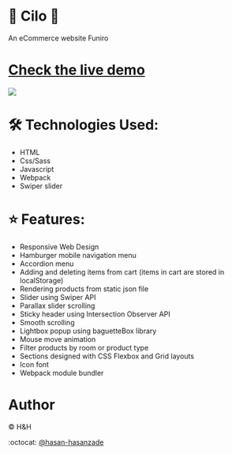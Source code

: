 # 🔹 Cilo 🔹

An eCommerce website Funiro

# [Check the live demo](https://main--fantastic-buttercream-6b2b58.netlify.app/)

![](https://github.com/hasan-hasanzade/lafurniture/blob/main/src/assets/intro.png)

# 🛠 Technologies Used:

+ HTML
+ Css/Sass
+ Javascript
+ Webpack
+ Swiper slider

# ⭐ Features:

+ Responsive Web Design
+ Hamburger mobile navigation menu
+ Accordion menu
+ Adding and deleting items from cart (items in cart are stored in localStorage)
+ Rendering products from static json file
+ Slider using Swiper API
+ Parallax slider scrolling
+ Sticky header using Intersection Observer API
+ Smooth scrolling
+ Lightbox popup using baguetteBox library
+ Mouse move animation
+ Filter products by room or product type
+ Sections designed with CSS Flexbox and Grid layouts
+ Icon font
+ Webpack module bundler

# Author

 :copyright: H&H
 
 :octocat: [@hasan-hasanzade](https://github.com/hasan-hasanzade)
